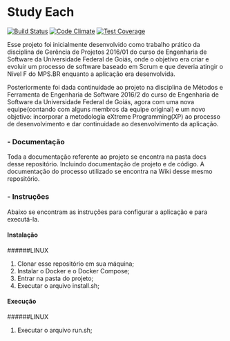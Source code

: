 # Study Each

[![Build Status](https://travis-ci.org/TiagoDamascena/StudyEach.svg?branch=develop)](https://travis-ci.org/TiagoDamascena/StudyEach)
[![Code Climate](https://codeclimate.com/github/TiagoDamascena/StudyEach/badges/gpa.svg)](https://codeclimate.com/github/TiagoDamascena/StudyEach)
[![Test Coverage](https://codeclimate.com/github/TiagoDamascena/StudyEach/badges/coverage.svg)](https://codeclimate.com/github/TiagoDamascena/StudyEach/coverage)

Esse projeto foi inicialmente desenvolvido como trabalho 
prático da disciplina de Gerência de Projetos 2016/01 do 
curso de Engenharia de Software da Universidade Federal 
de Goiás, onde o objetivo era criar e evoluir um processo
de software baseado em Scrum e que deveria atingir o Nível 
F do MPS.BR enquanto a aplicação era desenvolvida.

Posteriormente foi dada continuidade ao projeto na disciplina 
de Métodos e Ferramenta de Engenharia de Software 2016/2 
do curso de Engenharia de Software da Universidade Federal 
de Goiás, agora com uma nova equipe(contando com alguns 
membros da equipe original) e um novo objetivo: incorporar 
a metodologia eXtreme Programming(XP) ao processo de 
desenvolvimento e dar continuidade ao desenvolvimento da 
aplicação.

### - Documentação
Toda a documentação referente ao projeto se encontra na 
pasta docs desse repositório. Incluindo documentação de
projeto e de código. A documentação do processo utilizado 
se encontra na Wiki desse mesmo repositório.

### - Instruções
Abaixo se encontram as instruções para configurar a aplicação 
e para executá-la.

#### Instalação
######LINUX
1. Clonar esse repositório em sua máquina;
2. Instalar o Docker e o Docker Compose;
3. Entrar na pasta do projeto;
4. Executar o arquivo install.sh;

#### Execução
######LINUX
1. Executar o arquivo run.sh;
